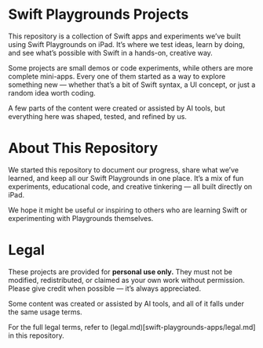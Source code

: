 # Swift Playgrounds Projects
This repository is a collection of Swift apps and experiments we’ve built using Swift Playgrounds on iPad.
It’s where we test ideas, learn by doing, and see what’s possible with Swift in a hands-on, creative way.

Some projects are small demos or code experiments, while others are more complete mini-apps. Every one of them started as a way to explore something new — whether that’s a bit of Swift syntax, a UI concept, or just a random idea worth coding.

A few parts of the content were created or assisted by AI tools, but everything here was shaped, tested, and refined by us.

# About This Repository
We started this repository to document our progress, share what we’ve learned, and keep all our Swift Playgrounds in one place.
It’s a mix of fun experiments, educational code, and creative tinkering — all built directly on iPad.

We hope it might be useful or inspiring to others who are learning Swift or experimenting with Playgrounds themselves.

# Legal
These projects are provided for **personal use only.**
They must not be modified, redistributed, or claimed as your own work without permission.
Please give credit when possible — it’s always appreciated.

Some content was created or assisted by AI tools, and all of it falls under the same usage terms.

For the full legal terms, refer to (legal.md)[swift-playgrounds-apps/legal.md] in this repository.
